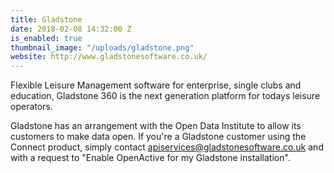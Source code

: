 ```yaml
---
title: Gladstone
date: 2018-02-08 14:32:00 Z
is_enabled: true
thumbnail_image: "/uploads/gladstone.png"
website: http://www.gladstonesoftware.co.uk/
---
```


Flexible Leisure Management software for enterprise, single clubs and education, Gladstone 360 is the next generation platform for todays leisure operators.

Gladstone has an arrangement with the Open Data Institute to allow its customers to make data open. If you're a Gladstone customer using the Connect product, simply contact apiservices@gladstonesoftware.co.uk and with a request to "Enable OpenActive for my Gladstone installation".